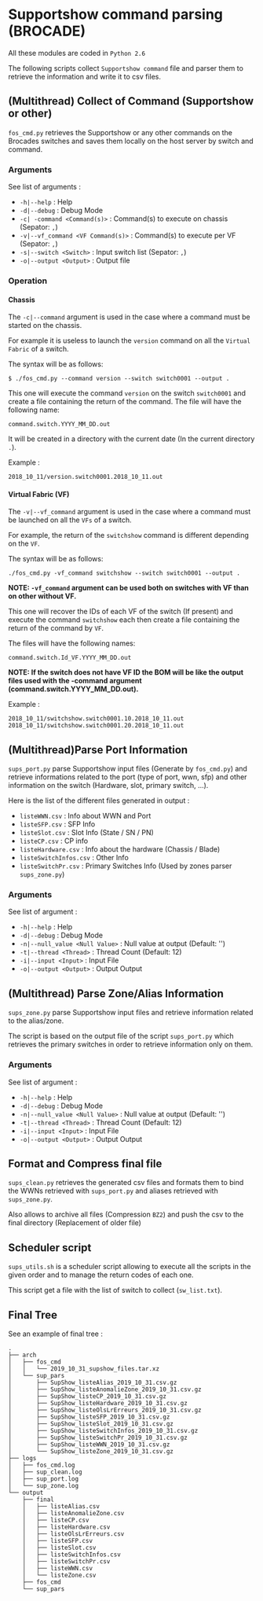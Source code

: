 # Supportshow command parsing (BROCADE)

All these modules are coded in `Python 2.6`

The following scripts collect `Supportshow command` file and parser them to retrieve the information and write it to csv files.

## (Multithread) Collect of Command (Supportshow or other)

`fos_cmd.py` retrieves the Supportshow or any other commands on the Brocades switches and saves them locally on the host server by switch and command.

### Arguments

See list of arguments :
 * `-h|--help` : Help
 * `-d|--debug` : Debug Mode
 * `-c| -command <Command(s)>` : Command(s) to execute on chassis (Sepator: `,`)
 * `-v|--vf_command <VF Command(s)>` : Command(s) to execute per VF (Sepator: `,`)
 * `-s|--switch <Switch>` : Input switch list (Sepator: `,`)
 * `-o|--output <Output>` : Output file

### Operation

#### Chassis

The `-c|--command` argument is used in the case where a command must be started on the chassis.

For example it is useless to launch the `version` command on all the `Virtual Fabric` of a switch.

The syntax will be as follows:

```
$ ./fos_cmd.py --command version --switch switch0001 --output .
```

This one will execute the command `version` on the switch `switch0001` and create a file containing the return of the command. The file will have the following name:

```
command.switch.YYYY_MM_DD.out
```

It will be created in a directory with the current date (In the current directory `.`).

Example :
```
2018_10_11/version.switch0001.2018_10_11.out
```

#### Virtual Fabric (VF)

The `-v|--vf_command` argument is used in the case where a command must be launched on all the `VFs` of a switch.

For example, the return of the `switchshow` command is different depending on the `VF`.

The syntax will be as follows:

```
./fos_cmd.py -vf_command switchshow --switch switch0001 --output .
```

**NOTE: `-vf_command` argument can be used both on switches with VF than on other without VF.**

This one will recover the IDs of each VF of the switch (If present) and execute the command `switchshow` each then create a file containing the return of the command by `VF`. 

The files will have the following names:

```
command.switch.Id_VF.YYYY_MM_DD.out
```

**NOTE: If the switch does not have VF ID the BOM will be like the output files used with the -command argument (command.switch.YYYY_MM_DD.out).**

Example :
``` 
2018_10_11/switchshow.switch0001.10.2018_10_11.out
2018_10_11/switchshow.switch0001.20.2018_10_11.out
```

## (Multithread)Parse Port Information

`sups_port.py` parse Supportshow input files (Generate by `fos_cmd.py`) and retrieve informations related to the port (type of port, wwn, sfp) and other information on the switch (Hardware, slot, primary switch, ...).

Here is the list of the different files generated in output :

 * `listeWWN.csv` : Info about WWN and Port
 * `listeSFP.csv` : SFP Info
 * `listeSlot.csv` : Slot Info (State / SN / PN)
 * `listeCP.csv` : CP info
 * `listeHardware.csv` : Info about the hardware (Chassis / Blade)
 * `listeSwitchInfos.csv` : Other Info
 * `listeSwitchPr.csv` : Primary Switches Info (Used by zones parser `sups_zone.py`)


### Arguments

See list of argument :

 * `-h|--help` : Help
 * `-d|--debug` : Debug Mode
 * `-n|--null_value <Null Value>` : Null value at output (Default: '')
 * `-t|--thread <Thread>` : Thread Count (Default: 12)
 * `-i|--input <Input>` : Input File
 * `-o|--output <Output>` : Output Output


## (Multithread) Parse Zone/Alias Information

`sups_zone.py` parse Supportshow input files and retrieve information related to the alias/zone.

The script is based on the output file of the script `sups_port.py` which retrieves the primary switches in order to retrieve information only on them.

### Arguments

See list of argument :

 * `-h|--help` : Help
 * `-d|--debug` : Debug Mode
 * `-n|--null_value <Null Value>` : Null value at output (Default: '')
 * `-t|--thread <Thread>` : Thread Count (Default: 12)
 * `-i|--input <Input>` : Input File
 * `-o|--output <Output>` : Output Output
 
## Format and Compress final file

`sups_clean.py` retrieves the generated csv files and formats them to bind the WWNs retrieved with `sups_port.py` and aliases retrieved with `sups_zone.py`.

Also allows to archive all files (Compression `BZ2`) and push the csv to the final directory (Replacement of older file)


## Scheduler script

`sups_utils.sh` is a scheduler script allowing to execute all the scripts in the given order and to manage the return codes of each one.

This script get a file with the list of switch to collect (`sw_list.txt`). 

## Final Tree

See an example of final tree :

```
.
├── arch
│   ├── fos_cmd
│   │   └── 2019_10_31_supshow_files.tar.xz
│   └── sup_pars
│       ├── SupShow_listeAlias_2019_10_31.csv.gz
│       ├── SupShow_listeAnomalieZone_2019_10_31.csv.gz
│       ├── SupShow_listeCP_2019_10_31.csv.gz
│       ├── SupShow_listeHardware_2019_10_31.csv.gz
│       ├── SupShow_listeOlsLrErreurs_2019_10_31.csv.gz
│       ├── SupShow_listeSFP_2019_10_31.csv.gz
│       ├── SupShow_listeSlot_2019_10_31.csv.gz
│       ├── SupShow_listeSwitchInfos_2019_10_31.csv.gz
│       ├── SupShow_listeSwitchPr_2019_10_31.csv.gz
│       ├── SupShow_listeWWN_2019_10_31.csv.gz
│       └── SupShow_listeZone_2019_10_31.csv.gz
├── logs
│   ├── fos_cmd.log
│   ├── sup_clean.log
│   ├── sup_port.log
│   └── sup_zone.log
└── output
    ├── final
    │   ├── listeAlias.csv
    │   ├── listeAnomalieZone.csv
    │   ├── listeCP.csv
    │   ├── listeHardware.csv
    │   ├── listeOlsLrErreurs.csv
    │   ├── listeSFP.csv
    │   ├── listeSlot.csv
    │   ├── listeSwitchInfos.csv
    │   ├── listeSwitchPr.csv
    │   ├── listeWWN.csv
    │   └── listeZone.csv
    ├── fos_cmd
    └── sup_pars
```